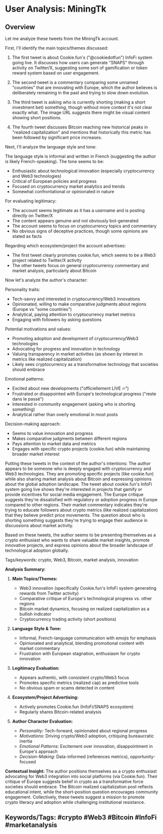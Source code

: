 # User Analysis: MiningTk

## Overview

<think>
Let me analyze these tweets from the MiningTk account.

First, I'll identify the main topics/themes discussed:

1. The first tweet is about Cookie.fun's ("@cookiedotfun") InfoFi system going live. It discusses how users can generate "SNAPS" through activity on Twitter/X, suggesting some sort of gamification or token reward system based on user engagement.

2. The second tweet is a commentary comparing some unnamed "countries" that are innovating with Europe, which the author believes is deliberately remaining in the past and trying to slow down evolution.

3. The third tweet is asking who is currently shorting (making a short investment bet) something, though without more context it's not clear exactly what. The image URL suggests there might be visual content showing short positions.

4. The fourth tweet discusses Bitcoin reaching new historical peaks in "realized capitalization" and mentions that historically this metric has been followed by significant price increases.

Next, I'll analyze the language style and tone:

The language style is informal and written in French (suggesting the author is likely French-speaking). The tone seems to be:
- Enthusiastic about technological innovation (especially cryptocurrency and Web3 technologies)
- Critical of European policies and progress
- Focused on cryptocurrency market analytics and trends
- Somewhat confrontational or opinionated in nature

For evaluating legitimacy:
- The account seems legitimate as it has a username and is posting directly on Twitter/X
- The content appears genuine and not obviously bot-generated
- The account seems to focus on cryptocurrency topics and commentary
- No obvious signs of deceptive practices, though some opinions are stated as facts

Regarding which ecosystem/project the account advertises:
- The first tweet clearly promotes cookie.fun, which seems to be a Web3 project related to Twitter/X activity
- The other tweets focus on general cryptocurrency commentary and market analysis, particularly about Bitcoin

Now let's analyze the author's character:

Personality traits:
- Tech-savvy and interested in cryptocurrency/Web3 innovations
- Opinionated, willing to make comparative judgments about regions (Europe vs "some countries")
- Analytical, paying attention to cryptocurrency market metrics
- Engaging with followers by asking questions

Potential motivations and values:
- Promoting adoption and development of cryptocurrency/Web3 technologies
- Advocating for progress and innovation in technology
- Valuing transparency in market activities (as shown by interest in metrics like realized capitalization)
- Likely sees cryptocurrency as a transformative technology that societies should embrace

Emotional patterns:
- Excited about new developments ("officiellement LIVE 🔥")
- Frustrated or disappointed with Europe's technological progress ("reste dans le passé")
- Interested in community engagement (asking who is shorting something)
- Analytical rather than overly emotional in most posts

Decision-making approach:
- Seems to value innovation and progress
- Makes comparative judgments between different regions
- Pays attention to market data and metrics
- Engages with specific crypto projects (cookie.fun) while maintaining broader market interest

Putting these tweets in the context of the author's intentions:
The author appears to be someone who is deeply engaged with cryptocurrency and Web3 technologies. They are promoting specific projects (like cookie.fun) while also sharing market analysis about Bitcoin and expressing opinions about the global adoption landscape. The tweet about cookie.fun's InfoFi system going live shows they're interested in projects that gamify or provide incentives for social media engagement. The Europe critique suggests they're dissatisfied with regulatory or adoption progress in Europe compared to other regions. Their market commentary indicates they're trying to educate followers about crypto metrics (like realized capitalization) that they believe predict price movements. The question about who is shorting something suggests they're trying to engage their audience in discussions about market activity.

Based on these tweets, the author seems to be presenting themselves as a crypto enthusiast who wants to share valuable market insights, promote innovative projects, and express opinions about the broader landscape of technological adoption globally.

Tags/keywords: crypto, Web3, Bitcoin, market analysis, innovation
</think>

**Analysis Summary:**

1. **Main Topics/Themes:**
   - Web3 innovation (specifically Cookie.fun's InfoFi system generating rewards from Twitter activity)
   - Comparative critique of Europe's technological progress vs. other regions
   - Bitcoin market dynamics, focusing on realized capitalization as a bullish indicator
   - Cryptocurrency trading activity (short positions)

2. **Language Style & Tone:**
   - Informal, French-language communication with emojis for emphasis
   - Opinionated and analytical, blending promotional content with market commentary
   - Frustration with European stagnation, enthusiasm for crypto innovation

3. **Legitimacy Evaluation:**
   - Appears authentic, with consistent crypto/Web3 focus
   - Promotes specific metrics (realized cap) as predictive tools
   - No obvious spam or scams detected in content

4. **Ecosystem/Project Advertising:**
   - Actively promotes Cookie.fun (InfoFi/SNAPS ecosystem)
   - Regularly shares Bitcoin-related analysis

5. **Author Character Evaluation:**
   - *Personality:* Tech-forward, opinionated about regional progress
   - *Motivations:* Driving crypto/Web3 adoption, critiquing bureaucratic inertia
   - *Emotional Patterns:* Excitement over innovation, disappointment in Europe's approach
   - *Decision-Making:* Data-informed (references metrics), opportunity-focused

**Contextual Insight:**
The author positions themselves as a crypto enthusiast advocating for Web3 integration into social platforms (via Cookie.fun). Their critique of Europe suggests belief in crypto as a transformative force societies should embrace. The Bitcoin realized capitalization post reflects educational intent, while the short-position question encourages community engagement. Collectively, these tweets suggest a mission to promote crypto literacy and adoption while challenging institutional resistance.

**Keywords/Tags:** #crypto #Web3 #Bitcoin #InfoFi #marketanalysis
---
